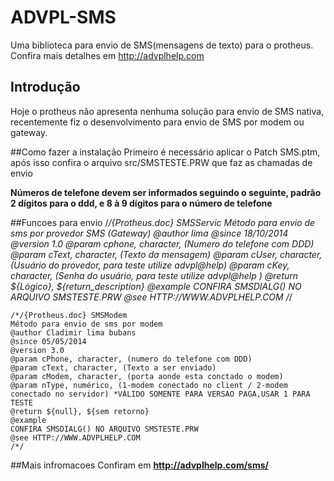 ADVPL-SMS
=========

Uma biblioteca para envio de SMS(mensagens de texto) para o protheus. Confira mais detalhes em 
http://advplhelp.com 
    
## Introdução
Hoje o protheus não apresenta nenhuma solução para envio de SMS nativa, recentemente fiz o desenvolvimento para envio de SMS por modem ou gateway.

##Como fazer a instalação 
Primeiro é necessário aplicar o Patch SMS.ptm, após isso confira o arquivo src/SMSTESTE.PRW que faz as chamadas de envio

**Números de telefone devem ser informados seguindo o seguinte, padrão 2 dígitos para o ddd, e 8 à 9 dígitos para o número de telefone**

##Funcoes para envio
	/*/{Protheus.doc} SMSServic
	Método para envio de sms por provedor SMS (Gateway)
	@author lima
	@since 18/10/2014
	@version 1.0
	@param cphone, character, (Numero do telefone com DDD)
	@param cText, character, (Texto da mensagem)
	@param cUser, character, (Usuário do provedor, para teste utilize advpl@help)
	@param cKey, character, (Senha do usuário, para teste utilize advpl@help )
	@return ${Lógico}, ${return_description}
	@example
	CONFIRA SMSDIALG() NO ARQUIVO SMSTESTE.PRW
	@see HTTP://WWW.ADVPLHELP.COM
	/*/
	
	/*/{Protheus.doc} SMSModem
	Método para envio de sms por modem
	@author Cladimir lima bubans
	@since 05/05/2014
	@version 3.0
	@param cPhone, character, (numero do telefone com DDD)
	@param cText, character, (Texto a ser enviado)
	@param cModem, character, (porta aonde esta conctado o modem)
	@param nType, numérico, (1-modem conectado no client / 2-modem conectado no servidor) *VÁLIDO SOMENTE PARA VERSAO PAGA,USAR 1 PARA TESTE
	@return ${null}, ${sem retorno}
	@example
	CONFIRA SMSDIALG() NO ARQUIVO SMSTESTE.PRW
	@see HTTP://WWW.ADVPLHELP.COM
	/*/
##Mais infromacoes
Confiram em **http://advplhelp.com/sms/**